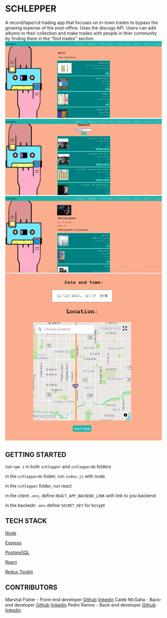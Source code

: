 # SCHLEPPER

A record/tape/cd trading app that focuses on in-town trades to bypass the growing expense of the post-office. Uses the discogs API. Users can add albums to their collection and make trades with people in thier community by finding them in the "find trades" section. 
![Dashboard](/screenshots/dashboard.png) ![Search](/screenshots/search.png) 
![Profile](/screenshots/profile.png) ![Trade](/screenshots/trade.png) 


## GETTING STARTED
run `npm i` in both `schlepper` and `schlepperdb` folders

in the `schlepperdb` folder, run `index.js` with node

in the `schlepper` folder, run react

in the client `.env`, define `REACT_APP_BACKEND_LINK` with link to you backend

in the backedn `.env` define `SECRET_KEY` for bcrypt


## TECH STACK
[Node](https://nodejs.dev/)

[Express](https://expressjs.com/)

[PostgreSQL](https://www.postgresql.org/)

[React](https://reactjs.org/)

[Redux Toolkit](https://redux-toolkit.js.org/)


## CONTRIBUTORS

Marshal Fisher - Front-end developer [Github](https://github.com/marshalfisher) [linkedin](https://www.linkedin.com/in/marshal-fisher-1b1664228/)
Caleb McGaha - Back-end developer [Github](https://github.com/cm44-4) [linkedin](https://www.linkedin.com/in/caleb-mcgaha-895674188/)
Pedro Ramos - Back-end developer [Github](https://github.com/pedrotmr) [linkedin](https://www.linkedin.com/in/pedrotmr/)



